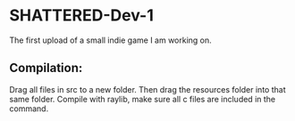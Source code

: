 # SHATTERED-Dev-1
The first upload of a small indie game I am working on.

Compilation:
----------------------------------------
Drag all files in src to a new folder. Then drag the resources folder into that same folder. Compile with raylib, make sure all c files are included in the command.
